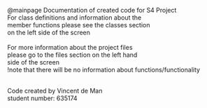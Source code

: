 @mainpage Documentation of created code for S4 Project
<br>
For class definitions and information about the<br>
member functions please see the classes section<br>
on the left side of the screen<br>
<br>
For more information about the project files<br>
please go to the files section on the left hand<br>
side of the screen<br>
!note that there will be no information about functions/functionality<br>
<br>

Code created by Vincent de Man<br>
student number: 635174<br>
